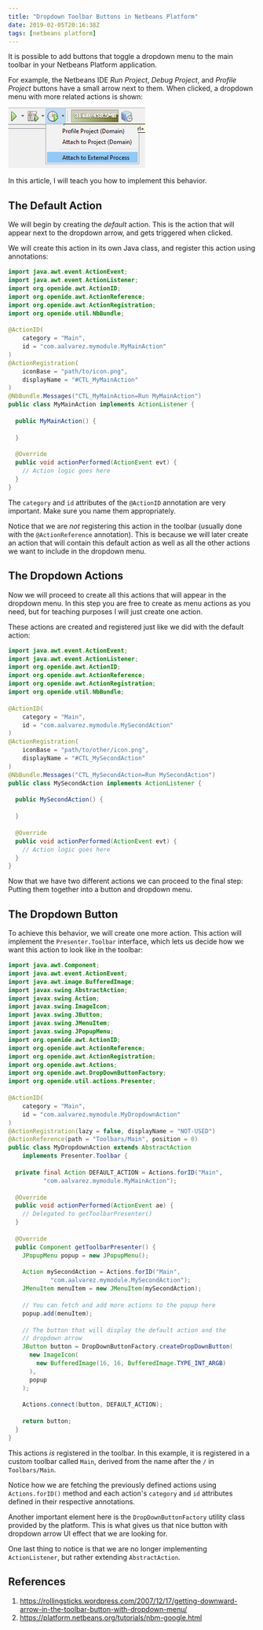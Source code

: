 ```yaml
---
title: "Dropdown Toolbar Buttons in Netbeans Platform"
date: 2019-02-05T20:16:38Z
tags: [netbeans platform]
---
```


It is possible to add buttons that toggle a dropdown menu to the main toolbar in your Netbeans Platform application.

For example, the Netbeans IDE _Run Project_, _Debug Project_, and _Profile Project_ buttons have a small arrow next to them. When clicked, a dropdown menu with more related actions is shown:

![Netbeans IDE Dropdown Buttons](/posts/dropdown-toolbar-buttons-in-netbeans-platform/netbeans_ide_dropdown_actions.png)

In this article, I will teach you how to implement this behavior.

<!--more-->

## The Default Action

We will begin by creating the _default_ action. This is the action that will appear next to the dropdown arrow, and gets triggered when clicked.

We will create this action in its own Java class, and register this action using annotations:

```java
import java.awt.event.ActionEvent;
import java.awt.event.ActionListener;
import org.openide.awt.ActionID;
import org.openide.awt.ActionReference;
import org.openide.awt.ActionRegistration;
import org.openide.util.NbBundle;

@ActionID(
    category = "Main",
    id = "com.aalvarez.mymodule.MyMainAction"
)
@ActionRegistration(
    iconBase = "path/to/icon.png",
    displayName = "#CTL_MyMainAction"
)
@NbBundle.Messages("CTL_MyMainAction=Run MyMainAction")
public class MyMainAction implements ActionListener {

  public MyMainAction() {

  }

  @Override
  public void actionPerformed(ActionEvent evt) {
    // Action logic goes here
  }
}
```

The `category` and `id` attributes of the `@ActionID` annotation are very important. Make sure you name them appropriately.

Notice that we are *not* registering this action in the toolbar (usually done with the `@ActionReference` annotation).  This is because we will later create an action that will contain this default action as well as all the other actions we want to include in the dropdown menu.

## The Dropdown Actions

Now we will proceed to create all this actions that will appear in the dropdown menu. In this step you are free to create as menu actions as you need, but for teaching purposes I will just create one action.

These actions are created and registered just like we did with the default action:

```java
import java.awt.event.ActionEvent;
import java.awt.event.ActionListener;
import org.openide.awt.ActionID;
import org.openide.awt.ActionReference;
import org.openide.awt.ActionRegistration;
import org.openide.util.NbBundle;

@ActionID(
    category = "Main",
    id = "com.aalvarez.mymodule.MySecondAction"
)
@ActionRegistration(
    iconBase = "path/to/other/icon.png",
    displayName = "#CTL_MySecondAction"
)
@NbBundle.Messages("CTL_MySecondAction=Run MySecondAction")
public class MySecondAction implements ActionListener {

  public MySecondAction() {

  }

  @Override
  public void actionPerformed(ActionEvent evt) {
    // Action logic goes here
  }
}
```

Now that we have two different actions we can proceed to the final step: Putting them together into a button and dropdown menu.

## The Dropdown Button

To achieve this behavior, we will create one more action. This action will implement the `Presenter.Toolbar` interface, which lets us decide how we want this action to look like in the toolbar:

```java
import java.awt.Component;
import java.awt.event.ActionEvent;
import java.awt.image.BufferedImage;
import javax.swing.AbstractAction;
import javax.swing.Action;
import javax.swing.ImageIcon;
import javax.swing.JButton;
import javax.swing.JMenuItem;
import javax.swing.JPopupMenu;
import org.openide.awt.ActionID;
import org.openide.awt.ActionReference;
import org.openide.awt.ActionRegistration;
import org.openide.awt.Actions;
import org.openide.awt.DropDownButtonFactory;
import org.openide.util.actions.Presenter;

@ActionID(
    category = "Main",
    id = "com.aalvarez.mymodule.MyDropdownAction"
)
@ActionRegistration(lazy = false, displayName = "NOT-USED")
@ActionReference(path = "Toolbars/Main", position = 0)
public class MyDropdownAction extends AbstractAction
    implements Presenter.Toolbar {

  private final Action DEFAULT_ACTION = Actions.forID("Main",
          "com.aalvarez.mymodule.MyMainAction");

  @Override
  public void actionPerformed(ActionEvent ae) {
    // Delegated to getToolbarPresenter()
  }

  @Override
  public Component getToolbarPresenter() {
    JPopupMenu popup = new JPopupMenu();

    Action mySecondAction = Actions.forID("Main",
            "com.aalvarez.mymodule.MySecondAction");
    JMenuItem menuItem = new JMenuItem(mySecondAction);

    // You can fetch and add more actions to the popup here
    popup.add(menuItem);

    // The button that will display the default action and the
    // dropdown arrow
    JButton button = DropDownButtonFactory.createDropDownButton(
      new ImageIcon(
        new BufferedImage(16, 16, BufferedImage.TYPE_INT_ARGB)
      ),
      popup
    );

    Actions.connect(button, DEFAULT_ACTION);

    return button;
  }
}
```

This actions _is_ registered in the toolbar. In this example, it is registered in a custom toolbar called `Main`, derived from the name after the `/` in `Toolbars/Main`.

Notice how we are fetching the previously defined actions using `Actions.forID()` method and each action's `category` and `id` attributes defined in their respective annotations.

Another important element here is the `DropDownButtonFactory` utility class provided by the platform. This is what gives us that nice button with dropdown arrow UI effect that we are looking for.

One last thing to notice is that we are no longer implementing `ActionListener`, but rather extending `AbstractAction`.

## References

1. https://rollingsticks.wordpress.com/2007/12/17/getting-downward-arrow-in-the-toolbar-button-with-dropdown-menu/
2. https://platform.netbeans.org/tutorials/nbm-google.html
